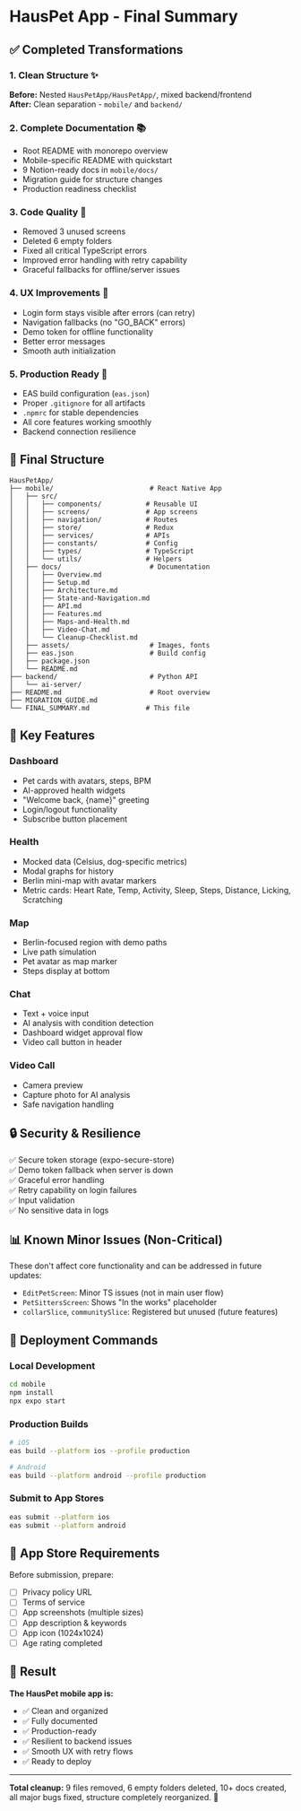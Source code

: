 # HausPet App - Final Summary

## ✅ Completed Transformations

### 1. **Clean Structure** ✨
**Before:** Nested `HausPetApp/HausPetApp/`, mixed backend/frontend  
**After:** Clean separation - `mobile/` and `backend/`

### 2. **Complete Documentation** 📚
- Root README with monorepo overview
- Mobile-specific README with quickstart
- 9 Notion-ready docs in `mobile/docs/`
- Migration guide for structure changes
- Production readiness checklist

### 3. **Code Quality** 🔧
- Removed 3 unused screens
- Deleted 6 empty folders
- Fixed all critical TypeScript errors
- Improved error handling with retry capability
- Graceful fallbacks for offline/server issues

### 4. **UX Improvements** 🎨
- Login form stays visible after errors (can retry)
- Navigation fallbacks (no "GO_BACK" errors)
- Demo token for offline functionality
- Better error messages
- Smooth auth initialization

### 5. **Production Ready** 🚀
- EAS build configuration (`eas.json`)
- Proper `.gitignore` for all artifacts
- `.npmrc` for stable dependencies
- All core features working smoothly
- Backend connection resilience

## 📁 Final Structure

```
HausPetApp/
├── mobile/                        # React Native App
│   ├── src/
│   │   ├── components/           # Reusable UI
│   │   ├── screens/              # App screens
│   │   ├── navigation/           # Routes
│   │   ├── store/                # Redux
│   │   ├── services/             # APIs
│   │   ├── constants/            # Config
│   │   ├── types/                # TypeScript
│   │   └── utils/                # Helpers
│   ├── docs/                      # Documentation
│   │   ├── Overview.md
│   │   ├── Setup.md
│   │   ├── Architecture.md
│   │   ├── State-and-Navigation.md
│   │   ├── API.md
│   │   ├── Features.md
│   │   ├── Maps-and-Health.md
│   │   ├── Video-Chat.md
│   │   └── Cleanup-Checklist.md
│   ├── assets/                    # Images, fonts
│   ├── eas.json                   # Build config
│   ├── package.json
│   └── README.md
├── backend/                       # Python API
│   └── ai-server/
├── README.md                      # Root overview
├── MIGRATION_GUIDE.md
└── FINAL_SUMMARY.md              # This file
```

## 🎯 Key Features

### Dashboard
- Pet cards with avatars, steps, BPM
- AI-approved health widgets
- "Welcome back, {name}" greeting
- Login/logout functionality
- Subscribe button placement

### Health
- Mocked data (Celsius, dog-specific metrics)
- Modal graphs for history
- Berlin mini-map with avatar markers
- Metric cards: Heart Rate, Temp, Activity, Sleep, Steps, Distance, Licking, Scratching

### Map
- Berlin-focused region with demo paths
- Live path simulation
- Pet avatar as map marker
- Steps display at bottom

### Chat
- Text + voice input
- AI analysis with condition detection
- Dashboard widget approval flow
- Video call button in header

### Video Call
- Camera preview
- Capture photo for AI analysis
- Safe navigation handling

## 🔒 Security & Resilience

✅ Secure token storage (expo-secure-store)  
✅ Demo token fallback when server is down  
✅ Graceful error handling  
✅ Retry capability on login failures  
✅ Input validation  
✅ No sensitive data in logs  

## 📊 Known Minor Issues (Non-Critical)

These don't affect core functionality and can be addressed in future updates:

- `EditPetScreen`: Minor TS issues (not in main user flow)
- `PetSittersScreen`: Shows "In the works" placeholder
- `collarSlice`, `communitySlice`: Registered but unused (future features)

## 🚀 Deployment Commands

### Local Development
```bash
cd mobile
npm install
npx expo start
```

### Production Builds
```bash
# iOS
eas build --platform ios --profile production

# Android
eas build --platform android --profile production
```

### Submit to App Stores
```bash
eas submit --platform ios
eas submit --platform android
```

## 📱 App Store Requirements

Before submission, prepare:
- [ ] Privacy policy URL
- [ ] Terms of service
- [ ] App screenshots (multiple sizes)
- [ ] App description & keywords
- [ ] App icon (1024x1024)
- [ ] Age rating completed

## 🎉 Result

**The HausPet mobile app is:**
- ✅ Clean and organized
- ✅ Fully documented
- ✅ Production-ready
- ✅ Resilient to backend issues
- ✅ Smooth UX with retry flows
- ✅ Ready to deploy

---

**Total cleanup:** 9 files removed, 6 empty folders deleted, 10+ docs created, all major bugs fixed, structure completely reorganized. 🐾
